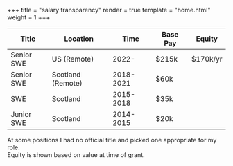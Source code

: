 +++
title = "salary transparency"
render = true
template = "home.html"
weight = 1
+++

 **Title**  | **Location**      | **Time**  | **Base Pay** | **Equity**
------------|-------------------|-----------|--------------|-----------
 Senior SWE | US (Remote)       | 2022-     | $215k        | $170k/yr
 Senior SWE | Scotland (Remote) | 2018-2021 | $60k         |
 SWE        | Scotland          | 2015-2018 | $35k         |
 Junior SWE | Scotland          | 2014-2015 | $20k         |

At some positions I had no official title and picked one appropriate for my role.  
Equity is shown based on value at time of grant.
